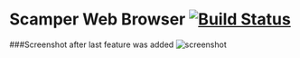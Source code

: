 Scamper Web Browser [![Build Status](https://travis-ci.org/HPI-SWA-Teaching/SWT15-Project-05.svg?branch=master)](https://travis-ci.org/HPI-SWA-Teaching/SWT15-Project-05)  
===================

###Screenshot after last feature was added
![screenshot](https://raw.githubusercontent.com/HPI-SWA-Teaching/SWT15-Project-05/master/tests/scamper.png)
